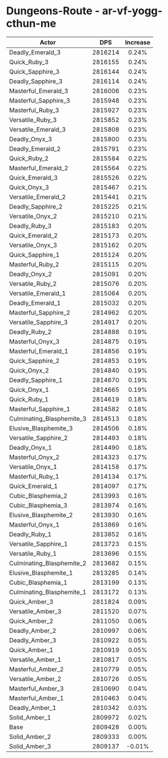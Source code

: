 # Dungeons-Route - ar-vf-yogg-cthun-me
| Actor | DPS | Increase |
|---|:---:|:---:|
|Deadly_Emerald_3|2816214|0.24%|
|Quick_Ruby_3|2816155|0.24%|
|Quick_Sapphire_3|2816144|0.24%|
|Deadly_Sapphire_3|2816114|0.24%|
|Masterful_Emerald_3|2816006|0.23%|
|Masterful_Sapphire_3|2815948|0.23%|
|Masterful_Ruby_3|2815927|0.23%|
|Versatile_Ruby_3|2815852|0.23%|
|Versatile_Emerald_3|2815808|0.23%|
|Deadly_Onyx_3|2815800|0.23%|
|Deadly_Emerald_2|2815791|0.23%|
|Quick_Ruby_2|2815584|0.22%|
|Masterful_Emerald_2|2815564|0.22%|
|Quick_Emerald_3|2815526|0.22%|
|Quick_Onyx_3|2815467|0.21%|
|Versatile_Emerald_2|2815441|0.21%|
|Deadly_Sapphire_2|2815225|0.21%|
|Versatile_Onyx_2|2815210|0.21%|
|Deadly_Ruby_3|2815183|0.20%|
|Quick_Emerald_2|2815173|0.20%|
|Versatile_Onyx_3|2815162|0.20%|
|Quick_Sapphire_1|2815124|0.20%|
|Masterful_Ruby_2|2815115|0.20%|
|Deadly_Onyx_2|2815091|0.20%|
|Versatile_Ruby_2|2815076|0.20%|
|Versatile_Emerald_1|2815064|0.20%|
|Deadly_Emerald_1|2815032|0.20%|
|Masterful_Sapphire_2|2814962|0.20%|
|Versatile_Sapphire_3|2814917|0.20%|
|Deadly_Ruby_2|2814888|0.19%|
|Masterful_Onyx_3|2814875|0.19%|
|Masterful_Emerald_1|2814856|0.19%|
|Quick_Sapphire_2|2814853|0.19%|
|Quick_Onyx_2|2814840|0.19%|
|Deadly_Sapphire_1|2814670|0.19%|
|Quick_Onyx_1|2814665|0.19%|
|Quick_Ruby_1|2814619|0.18%|
|Masterful_Sapphire_1|2814582|0.18%|
|Culminating_Blasphemite_3|2814513|0.18%|
|Elusive_Blasphemite_3|2814506|0.18%|
|Versatile_Sapphire_2|2814493|0.18%|
|Deadly_Onyx_1|2814490|0.18%|
|Masterful_Onyx_2|2814323|0.17%|
|Versatile_Onyx_1|2814158|0.17%|
|Masterful_Ruby_1|2814134|0.17%|
|Quick_Emerald_1|2814097|0.17%|
|Cubic_Blasphemia_2|2813993|0.16%|
|Cubic_Blasphemia_3|2813974|0.16%|
|Elusive_Blasphemite_2|2813930|0.16%|
|Masterful_Onyx_1|2813869|0.16%|
|Deadly_Ruby_1|2813852|0.16%|
|Versatile_Sapphire_1|2813723|0.15%|
|Versatile_Ruby_1|2813696|0.15%|
|Culminating_Blasphemite_2|2813682|0.15%|
|Elusive_Blasphemite_1|2813285|0.14%|
|Cubic_Blasphemia_1|2813199|0.13%|
|Culminating_Blasphemite_1|2813172|0.13%|
|Quick_Amber_3|2811824|0.09%|
|Versatile_Amber_3|2811520|0.07%|
|Quick_Amber_2|2811050|0.06%|
|Deadly_Amber_2|2810997|0.06%|
|Deadly_Amber_3|2810922|0.05%|
|Quick_Amber_1|2810919|0.05%|
|Versatile_Amber_1|2810817|0.05%|
|Masterful_Amber_2|2810779|0.05%|
|Versatile_Amber_2|2810726|0.05%|
|Masterful_Amber_3|2810690|0.04%|
|Masterful_Amber_1|2810463|0.04%|
|Deadly_Amber_1|2810342|0.03%|
|Solid_Amber_1|2809972|0.02%|
|Base|2809428|0.00%|
|Solid_Amber_2|2809333|0.00%|
|Solid_Amber_3|2809137|-0.01%|

